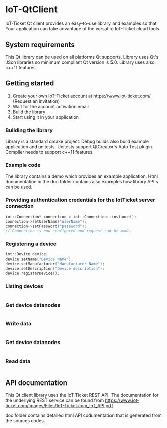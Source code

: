 # IoT-QtClient

IoT-Ticket Qt client provides an easy-to-use library and examples so that Your application can take advantage of the versatile IoT-Ticket cloud tools.

## System requirements

This Qt library can be used on all platforms Qt supports. Library uses Qt's JSon libraries so minimum compliant Qt version is 5.0. Library uses also c++11 features.

## Getting started
1. Create your own IoT-Ticket account at https://www.iot-ticket.com/ (Request an invitation)
2. Wait for the account activation email
3. Build the library
4. Start using it in your application

### Building the library

Library is a standard qmake project. Debug builds also build example application and unitests. Unitests support QtCreator's Auto Test plugin.
Compiler needs to support c++11 features.


### Example code

The library contains a demo which provides an example application. Html documentation in the doc folder contains also examples how library API's can be used.

### Providing authentication credentials for the IotTicket server connection

```cpp
iot::Connection* connection = iot::Connection::instance();
connection->setUserName("userName");
connection->setPassword("password");
// Connection is now configured and request can be made.
```

### Registering a device

```cpp
iot::Device device;
device.setName("Device Name");
device.setManufacturer("Manufacturer Name");
device.setDescription("Device description");
device.registerDevice();
```

### Listing devices
```cpp
```

### Get device datanodes
```cpp
```

### Write data
```cpp
```

### Get device datanodes
```cpp
```

### Read data
```cpp
```

## API documentation
This Qt client library uses the IoT-Ticket REST API. The documentation for the underlying REST service can be found from
https://www.iot-ticket.com/images/Files/IoT-Ticket.com_IoT_API.pdf. 

doc folder contains detailed html API codumentation that is generated from the sources codes.
